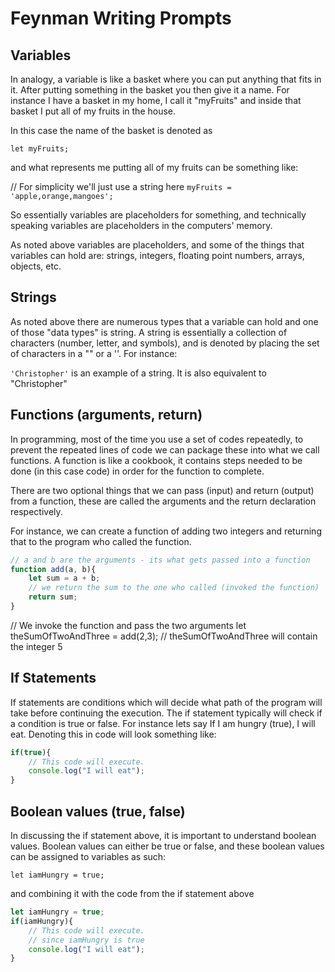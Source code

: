 # Feynman Writing Prompts

## Variables
In analogy, a variable is like a basket where you can put anything that fits in it. After putting something in the basket you then give it a name. For instance I have a basket in my home, I call it "myFruits" and inside that basket I put all of my fruits in the house.

In this case the name of the basket is denoted as

` let myFruits; `

and what represents me putting all of my fruits can be something like:

// For simplicity we'll just use a string here
`myFruits = 'apple,orange,mangoes';`

So essentially variables are placeholders for something, and technically speaking variables are placeholders in the computers' memory.

As noted above variables are placeholders, and some of the things that variables can hold are: strings, integers, floating point numbers, arrays, objects, etc.

## Strings

As noted above there are numerous types that a variable can hold and one of those "data types" is string.
A string is essentially a collection of characters (number, letter, and symbols), and is denoted by placing the set of characters in a "" or a ''. For instance:

`'Christopher'` is an example of a string.
It is also equivalent to "Christopher"  

## Functions (arguments, return)

In programming, most of the time you use a set of codes repeatedly, to prevent the repeated lines of code we can package these into what we call functions. A function is like a cookbook, it contains steps needed to be done (in this case code) in order for the function to complete.

There are two optional things that we can pass (input) and return (output) from a function, these are called the arguments and the return declaration respectively.

For instance, we can create a function of adding two integers and returning that to the program who called the function.

```javascript
// a and b are the arguments - its what gets passed into a function
function add(a, b){
	let sum = a + b;
	// we return the sum to the one who called (invoked the function)
	return sum; 
}
```

// We invoke the function and pass the two arguments
let theSumOfTwoAndThree = add(2,3); // theSumOfTwoAndThree will contain the integer 5


## If Statements

If statements are conditions which will decide what path of the program will take before continuing the execution. The if statement typically will check if a condition is true or false.
For instance lets say If I am hungry (true), I will eat. Denoting this in code will look something like:

```javascript
if(true){
	// This code will execute.
	console.log("I will eat");
}
```

## Boolean values (true, false)

In discussing the if statement above, it is important to understand boolean values. Boolean values can either be true or false, and these boolean values can be assigned to variables as such:

`let iamHungry = true;`

and combining it with the code from the if statement above

```javascript
let iamHungry = true;
if(iamHungry){
	// This code will execute.
	// since iamHungry is true
	console.log("I will eat");
}

```
